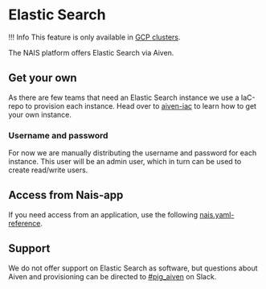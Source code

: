 # Elastic Search

!!! Info
    This feature is only available in [GCP clusters](../clusters/gcp.md).

The NAIS platform offers Elastic Search via Aiven.

## Get your own
As there are few teams that need an Elastic Search instance we use a IaC-repo to provision each instance.
Head over to [aiven-iac](https://github.com/navikt/aiven-iac#elastic-search) to learn how to get your own instance.

### Username and password
For now we are manually distributing the username and password for each instance.
This user will be an admin user, which in turn can be used to create read/write users.

## Access from Nais-app
If you need access from an application, use the following [nais.yaml-reference](../nais-application/nais.yaml/reference.md#specelasticinstance).

## Support
We do not offer support on Elastic Search as software, but questions about Aiven and provisioning can be directed to [#pig_aiven](https://nav-it.slack.com/archives/C018L1JATBQ) on Slack.

